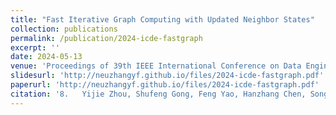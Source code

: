 ```yaml
---
title: "Fast Iterative Graph Computing with Updated Neighbor States"
collection: publications
permalink: /publication/2024-icde-fastgraph
excerpt: ''
date: 2024-05-13
venue: 'Proceedings of 39th IEEE International Conference on Data Engineering (ICDE 2024)'
slidesurl: 'http://neuzhangyf.github.io/files/2024-icde-fastgraph.pdf'
paperurl: 'http://neuzhangyf.github.io/files/2024-icde-fastgraph.pdf'
citation: '8.	Yijie Zhou, Shufeng Gong, Feng Yao, Hanzhang Chen, Song Yu, Pengxi Liu, Yanfeng Zhang, Ge Yu, and Jeffery Xu Yu. &quot;Fast Iterative Graph Computing with Updated Neighbor States.&quot; <i>Proceedings of 39th IEEE International Conference on Data Engineering (ICDE 2024)</i>, Utrecht, Netherlands, 2023.'
---
```

